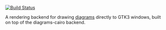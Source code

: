 [![Build Status](https://travis-ci.org/malarkannaninvention/diagrams-gtk3.svg)](https://travis-ci.org/malarkannaninvention/diagrams-gtk3)

A rendering backend for drawing
[diagrams](http://projects.haskell.org/diagrams) directly to GTK3
windows, built on top of the diagrams-cairo backend.

